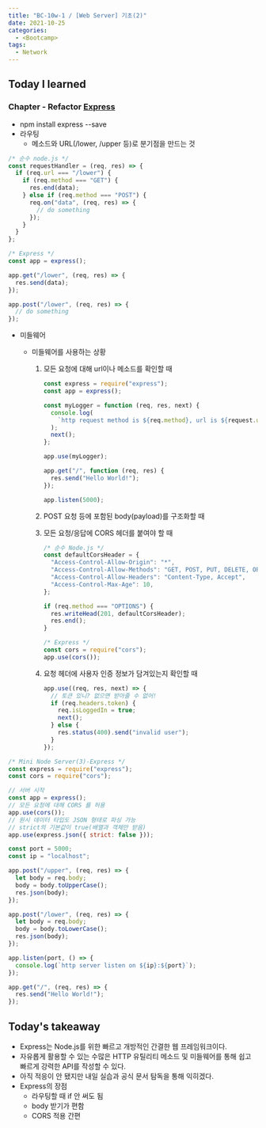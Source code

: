 ```yaml
---
title: "BC-10w-1 / [Web Server] 기초(2)"
date: 2021-10-25
categories:
  - <Bootcamp>
tags:
  - Network
---
```


## Today I learned

<!-- ## Algorithm Test 13 삽입 정렬 ☆☆

```js
const func = function (arr) {
  let result = [arr[0]];
  for (let i = 1; i < arr.length; i++) {
    if (arr[i] > result[i - 1]) {
      result.push(arr[i]);
    } else {
      for (let j = 0; j < i; j++) {
        if (arr[i] < result[j]) {
          const left = result.slice(0, j);
          const right = result.slice(j);
          result = [...left, arr[i], ...right];
          break;
        }
      }
    }
  }
  return result;
};
``` -->

### Chapter - Refactor [Express](https://expressjs.com/ko/)

- npm install express --save
- 라우팅
  - 메소드와 URL(/lower, /upper 등)로 분기점을 만드는 것

```js
/* 순수 node.js */
const requestHandler = (req, res) => {
  if (req.url === "/lower") {
    if (req.method === "GET") {
      res.end(data);
    } else if (req.method === "POST") {
      req.on("data", (req, res) => {
        // do something
      });
    }
  }
};

/* Express */
const app = express();

app.get("/lower", (req, res) => {
  res.send(data);
});

app.post("/lower", (req, res) => {
  // do something
});
```

- 미들웨어

  - 미들웨어를 사용하는 상황

    1. 모든 요청에 대해 url이나 메소드를 확인할 때

       ```js
       const express = require("express");
       const app = express();

       const myLogger = function (req, res, next) {
         console.log(
           `http request method is ${req.method}, url is ${request.url}`
         );
         next();
       };

       app.use(myLogger);

       app.get("/", function (req, res) {
         res.send("Hello World!");
       });

       app.listen(5000);
       ```

    2. POST 요청 등에 포함된 body(payload)를 구조화할 때
    3. 모든 요청/응답에 CORS 헤더를 붙여야 할 때

       ```js
       /* 순수 Node.js */
       const defaultCorsHeader = {
         "Access-Control-Allow-Origin": "*",
         "Access-Control-Allow-Methods": "GET, POST, PUT, DELETE, OPTIONS",
         "Access-Control-Allow-Headers": "Content-Type, Accept",
         "Access-Control-Max-Age": 10,
       };

       if (req.method === "OPTIONS") {
         res.writeHead(201, defaultCorsHeader);
         res.end();
       }

       /* Express */
       const cors = require("cors");
       app.use(cors());
       ```

    4. 요청 헤더에 사용자 인증 정보가 담겨있는지 확인할 때

       ```js
       app.use((req, res, next) => {
         // 토큰 있니? 없으면 받아줄 수 없어!
         if (req.headers.token) {
           req.isLoggedIn = true;
           next();
         } else {
           res.status(400).send("invalid user");
         }
       });
       ```

```js
/* Mini Node Server(3)-Express */
const express = require("express");
const cors = require("cors");

// 서버 시작
const app = express();
// 모든 요청에 대해 CORS 를 허용
app.use(cors());
// 원시 데이터 타입도 JSON 형태로 파싱 가능
// strict의 기본값이 true(배열과 객체만 받음)
app.use(express.json({ strict: false }));

const port = 5000;
const ip = "localhost";

app.post("/upper", (req, res) => {
  let body = req.body;
  body = body.toUpperCase();
  res.json(body);
});

app.post("/lower", (req, res) => {
  let body = req.body;
  body = body.toLowerCase();
  res.json(body);
});

app.listen(port, () => {
  console.log(`http server listen on ${ip}:${port}`);
});

app.get("/", (req, res) => {
  res.send("Hello World!");
});
```

## Today's takeaway

- Express는 Node.js를 위한 빠르고 개방적인 간결한 웹 프레임워크이다.
- 자유롭게 활용할 수 있는 수많은 HTTP 유틸리티 메소드 및 미들웨어를 통해 쉽고 빠르게 강력한 API를 작성할 수 있다.
- 아직 적응이 안 됐지만 내일 실습과 공식 문서 탐독을 통해 익히겠다.
- Express의 장점
  - 라우팅할 때 if 안 써도 됨
  - body 받기가 편함
  - CORS 적용 간편
